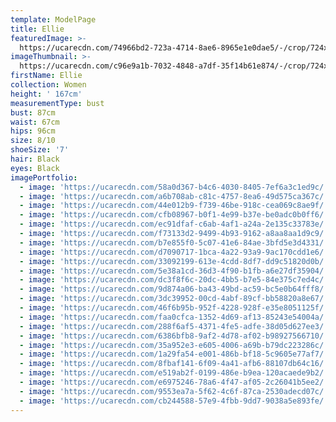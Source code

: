 ```yaml
---
template: ModelPage
title: Ellie
featuredImage: >-
  https://ucarecdn.com/74966bd2-723a-4714-8ae6-8965e1e0dae5/-/crop/724x448/0,7/-/preview/
imageThumbnail: >-
  https://ucarecdn.com/c96e9a1b-7032-4848-a7df-35f14b61e874/-/crop/724x1033/0,0/-/preview/
firstName: Ellie
collection: Women
height: ' 167cm'
measurementType: bust
bust: 87cm
waist: 67cm
hips: 96cm
size: 8/10
shoeSize: '7'
hair: Black
eyes: Black
imagePortfolio:
  - image: 'https://ucarecdn.com/58a0d367-b4c6-4030-8405-7ef6a3c1ed9c/'
  - image: 'https://ucarecdn.com/a6b708ab-c81c-4757-8ea6-49d575ca367c/'
  - image: 'https://ucarecdn.com/44e012b9-f739-46be-918c-cea069c8ae9f/'
  - image: 'https://ucarecdn.com/cfb08967-b0f1-4e99-b37e-be0adc0b0ff6/'
  - image: 'https://ucarecdn.com/ec91dfaf-c6ab-4af1-a24a-2e135c33783e/'
  - image: 'https://ucarecdn.com/f73133d2-9499-4b93-9162-a8aa8aa1d9c9/'
  - image: 'https://ucarecdn.com/b7e855f0-5c07-41e6-84ae-3bfd5e3d4331/'
  - image: 'https://ucarecdn.com/d7090717-1bca-4a22-93a9-9ac170cdd1e6/'
  - image: 'https://ucarecdn.com/33092199-613e-4cdd-8df7-dd9c51820d0b/'
  - image: 'https://ucarecdn.com/5e38a1cd-36d3-4f90-b1fb-a6e27df35904/'
  - image: 'https://ucarecdn.com/dc3f8f6c-20dc-4bb5-b7e5-84e375c7ed4c/'
  - image: 'https://ucarecdn.com/9d874a06-ba43-49bd-ac59-bc5e0b64fff8/'
  - image: 'https://ucarecdn.com/3dc39952-00cd-4abf-89cf-bb58820a8e67/'
  - image: 'https://ucarecdn.com/46f6b95b-952f-4228-928f-e35e8051125f/'
  - image: 'https://ucarecdn.com/faa0cfca-1352-4d69-af13-85243e54004a/'
  - image: 'https://ucarecdn.com/288f6af5-4371-4fe5-adfe-38d05d627ee3/'
  - image: 'https://ucarecdn.com/6386bfb8-9af2-4d78-af02-b98927566710/'
  - image: 'https://ucarecdn.com/35a952e3-e605-4006-a69b-b79dc223286c/'
  - image: 'https://ucarecdn.com/1a29fa54-e001-486b-bf18-5c9605e77af7/'
  - image: 'https://ucarecdn.com/8fbaf141-6f09-4a41-afb6-88107db64c16/'
  - image: 'https://ucarecdn.com/e519ab2f-0199-486e-b9ea-120acaede9b2/'
  - image: 'https://ucarecdn.com/e6975246-78a6-4f47-af05-2c26041b5ee2/'
  - image: 'https://ucarecdn.com/9553ea7a-5f62-4c6f-87ca-2530adecd07c/'
  - image: 'https://ucarecdn.com/cb244588-57e9-4fbb-9dd7-9038a5e893fe/'
---
```


